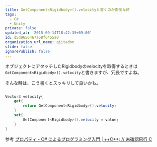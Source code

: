 ```yaml
---
title: GetComponent<Rigidbody>().velocityと書くのが面倒な時
tags:
  - C#
  - Unity
private: false
updated_at: '2015-09-14T18:42:35+09:00'
id: d5d9656467a58f6455a0
organization_url_name: qiitadon
slide: false
ignorePublish: false
---
```

オブジェクトにアタッチしたRigidbodyのvelocityを取得するときは`GetComponent<Rigidbody>().velocity`と書きますが、冗長ですよね。

そんな時は、こう書くとスッキリして良いかも。

```csharp

Vector3 velocity{
	get{
		return GetComponent<Rigidbody>().velocity;
	}
	set{
		GetComponent<Rigidbody>().velocity = value;
	}
}
```

参考
[プロパティ - C# によるプログラミング入門 | ++C++; // 未確認飛行 C](http://ufcpp.net/study/csharp/oo_property.html)

